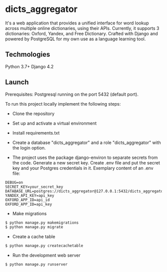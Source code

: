 # dicts_aggregator

It's a web application that provides a unified interface for word lookup across multiple online dictionaries, using their APIs. Currently, it supports 3 dictionaries: Oxford, Yandex, and Free Dictionary. Crafted with Django and powered by PostgreSQL for my own use as a language learning tool.

## Techmologies
Python 3.7+
Django 4.2


## Launch
Prerequisites: Postgresql running on the port 5432 (default port).

To run this project locally implement the following steps:

* Clone the repository

* Set up and activate a virtual environment

* Install requirements.txt

* Create a database "dicts_aggregator" and a role "dicts_aggregator" with the login option.

* The project uses the package django-environ to separate secrets from the code. Generate a new secret key. Create .env file and put the secret key and your Postgres credentials in it. Exemplary content of an .env file:
```
DEBUG=on
SECRET_KEY=your_secret_key
DATABASE_URL=postgres://dicts_aggregator@127.0.0.1:5432/dicts_aggregator
YANDEX_API_KEY=api_key
OXFORD_APP_ID=api_id
OXFORD_APP_ID=api_key
```

* Make migrations
```bash
$ python manage.py makemigrations
$ python manage.py migrate
```
* Create a cache table
```bash
$ python manage.py createcachetable
```
* Run the development web server
```
$ python manage.py runserver
```
